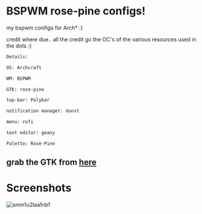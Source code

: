 # BSPWM rose-pine configs!
my bspwm configs for Arch* :)

credit where due.. all the credit go the OC's of the various resources used in the dots :)

```ocaml
Details:

OS: Archcraft

WM: BSPWM

GTK: rose-pine

top-bar: Polybar

notification manager: dunst

menu: rofi

text editor: geany

Palette: Rose-Pine
```

## grab the GTK from [here](https://github.com/rose-pine/gtk)

# Screenshots

![smm1u2laa1nb1](https://github.com/laggy-tux/BSPWM-rose-pine/assets/85402808/b13d238f-8fa6-4cb7-a737-ec287db7d399)


